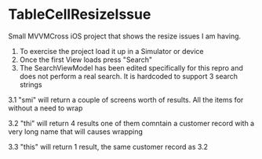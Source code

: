 # TableCellResizeIssue
Small MVVMCross iOS project that shows the resize issues I am having.

1. To exercise the project load it up in a Simulator or device
2. Once the first View loads press "Search"
3. The SearchViewModel has been edited specifically for this repro and does not perform a real search. It is hardcoded to support 3 search strings

  3.1 "smi" will return a couple of screens worth of results. All the items for without a need to wrap
  
  3.2 "thi" will return 4 results one of them comntain a customer record with a very long name that will causes wrapping
  
  3.3 "this" will return 1 result, the same customer record as 3.2
  
  
  
